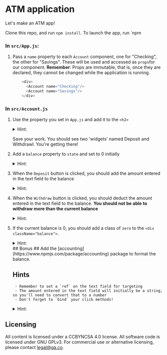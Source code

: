 # ATM application

Let's make an ATM app! 

Clone this repo, and run `npm install`. To launch the app, run `npm 

### In `src/App.js`:
1. Pass a `name` property to each `Account` component, one for "Checking", the other for "Savings".  These will be used and accessed as `props`for our component. **Remember**: Props are immutable, that is, once they are declared, they cannot be changed while the application is running.

    ```javascript
        <div>
          <Account name="Checking"/>
          <Account name="Savings"/>
        </div>
    ```

### In `src/Account.js`
1. Use the property you set in `App.js` and add it to the `<h2>`
    <details>
    <summary>Hint:</summary>

    ```javascript
        <div className="account">
          //this.props.name is referring to the name property we assigned the App component in App.js
          <h2>{this.props.name}</h2>
          <div className="balance">$0</div>
          <input type="text" placeholder="enter an amount" />
          <input type="button" value="Deposit" />
          <input type="button" value="Withdrawl" />
        </div>
    ```

    </details>

    Save your work. You should see two 'widgets' named Deposit and Withdrawl.  You're getting there!

2. Add a `balance` property to `state` and set to 0 initially
    <details>
    <summary>Hint:</summary>

    ```javascript
        class Account extends Component {
            constructor(props){
              super(props)
              this.state = {
                balance: 0
              }
            }
        }
    ``` 

    </details>

3. When the `Deposit` button is clicked, you should add the amount entered in the text field to the balance
    <details>
    <summary>Hint:</summary>
    a. Add a click handler in your input tags in our JSX return block:
    
    ```html
      <input type="button" value="Deposit" onClick={this.handleDepositClick} />
    ```
    
    b. Define a click handler method within the `Account` class
    
    ```javascript
      handleDepositClick(e) {
        // It is good practice to still prevent default behavior
        e.preventDefault()
        // set a local variable to the amount entered in the text box.  What does that + symbol do?
        let amount = +this.refs.amount.value
        // set a local variable to the new balance based off of the original balance + amoun
        let newBalance = this.state.balance + amount;
        // set the balance to the newBalance using the setState method (necessary)
        this.setState({
          balance: newBalance
        })
        // empty out the text box in this component
        this.refs.amount.value = '';
      }
    ```

    </details>
    
    
    
4. When the `Withdraw` button is clicked, you should deduct the amount entered in the text field to the balance.  **You should not be able to withdraw more than the current balance**

    <details>
    <summary>Hint:</summary>
    
      Try to mirror the functionality of the Deposit function above.
    
    </details>


5. If the current balance is 0, you should add a class of `zero` to the `<div className="balance">`.
    <details>
    <summary>Hint:</summary>
        In the Account.js render method:
    
    ```javascript
      // set the default class to `balance` for the balanceClass.
      let balanceClass = 'balance';
      // if the balance is 0, then add the class zero to balanceClass
      if (this.state.balance === 0) {
        balanceClass += ' zero';
      }
    ```  
     
    <p>Replace the hardcoded `balance` class with the balanceClass variable in your return jsx code block:</p>
    
    ```html
        <div className={balanceClass}>$0</div>
    ```
    
    </details>
    ## Bonus ##
        Add the [accounting](https://www.npmjs.com/package/accounting) package to format the balance.

    ## Hints ##
        - Remember to set a `ref` on the text field for targeting
        - The amount entered in the text field will initially be a string, so you'll need to convert that to a number
        - Don't forget to `bind` your click methods!
    <details><summary>Hint:</summary>

         ```html  

           this.handleDepositClick = this.handleDepositClick.bind(this)
           this.handleWithdrawlClick = this.handleWithdrawlClick.bind(this)
         ```

        
    </details>

## Licensing
All content is licensed under a CC­BY­NC­SA 4.0 license.
All software code is licensed under GNU GPLv3. For commercial use or alternative licensing, please contact legal@ga.co.

